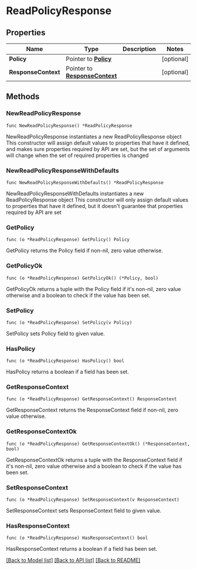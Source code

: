 # ReadPolicyResponse

## Properties

Name | Type | Description | Notes
------------ | ------------- | ------------- | -------------
**Policy** | Pointer to [**Policy**](Policy.md) |  | [optional] 
**ResponseContext** | Pointer to [**ResponseContext**](ResponseContext.md) |  | [optional] 

## Methods

### NewReadPolicyResponse

`func NewReadPolicyResponse() *ReadPolicyResponse`

NewReadPolicyResponse instantiates a new ReadPolicyResponse object
This constructor will assign default values to properties that have it defined,
and makes sure properties required by API are set, but the set of arguments
will change when the set of required properties is changed

### NewReadPolicyResponseWithDefaults

`func NewReadPolicyResponseWithDefaults() *ReadPolicyResponse`

NewReadPolicyResponseWithDefaults instantiates a new ReadPolicyResponse object
This constructor will only assign default values to properties that have it defined,
but it doesn't guarantee that properties required by API are set

### GetPolicy

`func (o *ReadPolicyResponse) GetPolicy() Policy`

GetPolicy returns the Policy field if non-nil, zero value otherwise.

### GetPolicyOk

`func (o *ReadPolicyResponse) GetPolicyOk() (*Policy, bool)`

GetPolicyOk returns a tuple with the Policy field if it's non-nil, zero value otherwise
and a boolean to check if the value has been set.

### SetPolicy

`func (o *ReadPolicyResponse) SetPolicy(v Policy)`

SetPolicy sets Policy field to given value.

### HasPolicy

`func (o *ReadPolicyResponse) HasPolicy() bool`

HasPolicy returns a boolean if a field has been set.

### GetResponseContext

`func (o *ReadPolicyResponse) GetResponseContext() ResponseContext`

GetResponseContext returns the ResponseContext field if non-nil, zero value otherwise.

### GetResponseContextOk

`func (o *ReadPolicyResponse) GetResponseContextOk() (*ResponseContext, bool)`

GetResponseContextOk returns a tuple with the ResponseContext field if it's non-nil, zero value otherwise
and a boolean to check if the value has been set.

### SetResponseContext

`func (o *ReadPolicyResponse) SetResponseContext(v ResponseContext)`

SetResponseContext sets ResponseContext field to given value.

### HasResponseContext

`func (o *ReadPolicyResponse) HasResponseContext() bool`

HasResponseContext returns a boolean if a field has been set.


[[Back to Model list]](../README.md#documentation-for-models) [[Back to API list]](../README.md#documentation-for-api-endpoints) [[Back to README]](../README.md)


